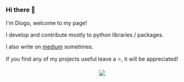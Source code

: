 ### Hi there 👋

I'm Diogo, welcome to my page!

I develop and contribute mostly to python libraries / packages. 

I also write on [medium](https://medium.com/@diogomatoschaves) sometimes.

If you find any of my projects useful leave a ⭐, it will be appreciated!

<p align="center">
  <img src="https://github-readme-stats.vercel.app/api/?username=diogomatoschaves&theme=prussian&show_icons=true&count_private=true%22">
</p>
